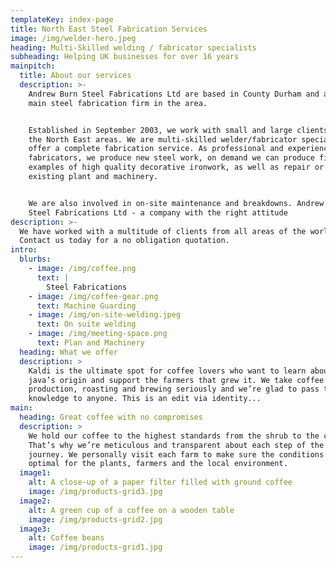 ```yaml
---
templateKey: index-page
title: North East Steel Fabrication Services
image: /img/welder-hero.jpeg
heading: Multi-Skilled welding / fabricator specialists
subheading: Helping UK businesses for over 16 years
mainpitch:
  title: About our services
  description: >-
    Andrew Burn Steel Fabrications Ltd are based in County Durham and are the
    main steel fabrication firm in the area.


    Established in September 2003, we work with small and large clients around
    the North East areas. We are multi-skilled welder/fabricator specialists and
    offer a complete fabrication service. As professional and experienced steel
    fabricators, we produce new steel work, on demand we can produce fine
    examples of high quality decorative ironwork, as well as repair or modify
    existing plant and machinery.


    We are also involved in on-site maintenance and breakdowns. Andrew Burn
    Steel Fabrications Ltd - a company with the right attitude
description: >-
  We have worked with a multitude of clients from all areas of the world.
  Contact us today for a no obligation quotation.
intro:
  blurbs:
    - image: /img/coffee.png
      text: |
        Steel Fabrications
    - image: /img/coffee-gear.png
      text: Machine Guarding
    - image: /img/on-site-welding.jpeg
      text: On suite welding
    - image: /img/meeting-space.png
      text: Plan and Machinery
  heading: What we offer
  description: >
    Kaldi is the ultimate spot for coffee lovers who want to learn about their
    java’s origin and support the farmers that grew it. We take coffee
    production, roasting and brewing seriously and we’re glad to pass that
    knowledge to anyone. This is an edit via identity...
main:
  heading: Great coffee with no compromises
  description: >
    We hold our coffee to the highest standards from the shrub to the cup.
    That’s why we’re meticulous and transparent about each step of the coffee’s
    journey. We personally visit each farm to make sure the conditions are
    optimal for the plants, farmers and the local environment.
  image1:
    alt: A close-up of a paper filter filled with ground coffee
    image: /img/products-grid3.jpg
  image2:
    alt: A green cup of a coffee on a wooden table
    image: /img/products-grid2.jpg
  image3:
    alt: Coffee beans
    image: /img/products-grid1.jpg
---
```


